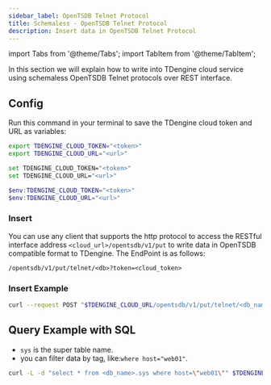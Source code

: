 ```yaml
---
sidebar_label: OpenTSDB Telnet Protocol
title: Schemaless - OpenTSDB Telnet Protocol
description: Insert data in OpenTSDB Telnet Protocol
---
```


<!-- exclude -->
import Tabs from '@theme/Tabs';
import TabItem from '@theme/TabItem';

<!-- exclude-end -->

In this section we will explain how to write into TDengine cloud service using schemaless OpenTSDB Telnet protocols over REST interface.

## Config

Run this command in your terminal to save the TDengine cloud token and URL as variables:

<Tabs defaultValue="bash">
<TabItem value="bash" label="Bash">

```bash
export TDENGINE_CLOUD_TOKEN="<token>"
export TDENGINE_CLOUD_URL="<url>"
```

</TabItem>
<TabItem value="cmd" label="CMD">

```bash
set TDENGINE_CLOUD_TOKEN="<token>"
set TDENGINE_CLOUD_URL="<url>"
```

</TabItem>
<TabItem value="powershell" label="Powershell">

```powershell
$env:TDENGINE_CLOUD_TOKEN="<token>"
$env:TDENGINE_CLOUD_URL="<url>"
```

</TabItem>
</Tabs>

### Insert

You can use any client that supports the http protocol to access the RESTful interface address `<cloud_url>/opentsdb/v1/put` to write data in OpenTSDB compatible format to TDengine. The EndPoint is as follows:

```text
/opentsdb/v1/put/telnet/<db>?token=<cloud_token>
```

### Insert Example
```bash
curl --request POST "$TDENGINE_CLOUD_URL/opentsdb/v1/put/telnet/<db_name>?token=$TDENGINE_CLOUD_TOKEN" --data-binary "sys  1479496100 1.3E0 host=web01 interface=eth0"
```

## Query Example with SQL
- `sys` is the super table name.
- you can filter data by tag, like:`where host="web01"`.
```bash
curl -L -d "select * from <db_name>.sys where host=\"web01\"" $TDENGINE_CLOUD_URL/rest/sql/test?token=$TDENGINE_CLOUD_TOKEN
```
